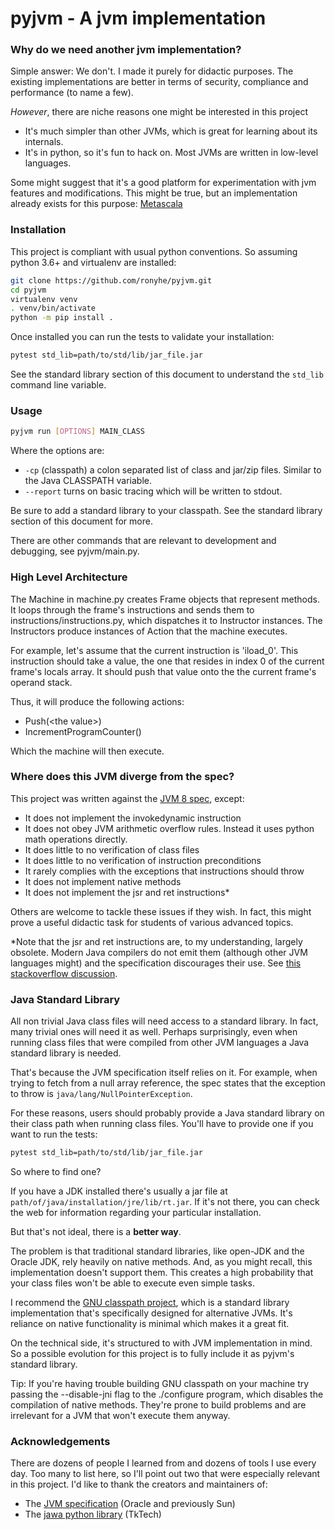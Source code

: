 pyjvm - A jvm implementation
=====

### Why do we need another jvm implementation?
Simple answer: We don't. I made it purely for didactic purposes. 
The existing implementations are better in terms of security, compliance and performance (to name a few).

*However*, there are niche reasons one might be interested in this project

- It's much simpler than other JVMs, which is great for learning about its internals.
- It's in python, so it's fun to hack on. Most JVMs are written in low-level languages.

Some might suggest that it's a good platform for experimentation with jvm features and modifications.
This might be true, but an implementation already exists for this purpose: [Metascala](https://github.com/lihaoyi/Metascala)


### Installation
This project is compliant with usual python conventions.
So assuming python 3.6+ and virtualenv are installed:
```bash
git clone https://github.com/ronyhe/pyjvm.git
cd pyjvm
virtualenv venv
. venv/bin/activate
python -m pip install .
```

Once installed you can run the tests to validate your installation:
```bash
pytest std_lib=path/to/std/lib/jar_file.jar
```
See the standard library section of this document to understand the `std_lib` command line variable.


### Usage
```bash
pyjvm run [OPTIONS] MAIN_CLASS
```
Where the options are:
- `-cp` (classpath) a colon separated list of class and jar/zip files. Similar to the Java CLASSPATH variable.
- `--report` turns on basic tracing which will be written to stdout.

Be sure to add a standard library to your classpath. See the standard library section of this document for more. 

There are other commands that are relevant to development and debugging, see pyjvm/main.py.


### High Level Architecture
The Machine in machine.py creates Frame objects that represent methods.
It loops through the frame's instructions and sends them to instructions/instructions.py, which dispatches it to
Instructor instances.
The Instructors produce instances of Action that the machine executes.

For example, let's assume that the current instruction is 'iload_0'.
This instruction should take a value, the one that resides in index 0 of the current frame's locals array.
It should push that value onto the the current frame's operand stack.

Thus, it will produce the following actions:
- Push(\<the value>)
- IncrementProgramCounter()

Which the machine will then execute. 


### Where does this JVM diverge from the spec?
This project was written against the [JVM 8 spec](https://docs.oracle.com/javase/specs/jvms/se8/html/index.html), except:

- It does not implement the invokedynamic instruction
- It does not obey JVM arithmetic overflow rules. Instead it uses python math operations directly.
- It does little to no verification of class files
- It does little to no verification of instruction preconditions
- It rarely complies with the exceptions that instructions should throw
- It does not implement native methods
- It does not implement the jsr and ret instructions*


Others are welcome to tackle these issues if they wish.
In fact, this might prove a useful didactic task for students of various advanced topics.

*Note that the jsr and ret instructions are, to my understanding, largely obsolete.
Modern Java compilers do not emit them (although other JVM languages might) and the specification discourages their use.
See [this stackoverflow discussion](https://stackoverflow.com/a/21150629). 


### Java Standard Library
All non trivial Java class files will need access to a standard library.
In fact, many trivial ones will need it as well.
Perhaps surprisingly, even when running class files that were compiled from other JVM languages 
a Java standard library is needed.

That's because the JVM specification itself relies on it.
For example, when trying to fetch from a null array reference, the spec states that the exception to throw is
`java/lang/NullPointerException`.

For these reasons, users should probably provide a Java standard library on their class path when running class files.
You'll have to provide one if you want to run the tests:
```bash
pytest std_lib=path/to/std/lib/jar_file.jar
``` 

So where to find one?

If you have a JDK installed there's usually a jar file at `path/of/java/installation/jre/lib/rt.jar`.
If it's not there, you can check the web for information regarding your particular installation.

But that's not ideal, there is a **better way**.

The problem is that traditional standard libraries, like open-JDK and the Oracle JDK, rely heavily
on native methods. And, as you might recall, this implementation doesn't support them.
This creates a high probability that your class files won't be able to execute even simple tasks.

I recommend the [GNU classpath project](https://www.gnu.org/software/classpath/), 
which is a standard library implementation that's specifically designed for alternative JVMs.
It's reliance on native functionality is minimal which makes it a great fit.

On the technical side, it's structured to with JVM implementation in mind. 
So a possible evolution for this project is to fully include it as pyjvm's standard library. 

Tip: If you're having trouble building GNU classpath on your machine try passing the --disable-jni flag
to the ./configure program, which disables the compilation of native methods. They're prone to build problems
and are irrelevant for a JVM that won't execute them anyway. 


### Acknowledgements
There are dozens of people I learned from and dozens of tools I use every day. 
Too many to list here, so I'll point out two that were especially relevant in this project. 
I'd like to thank the creators and maintainers of:

- The [JVM specification](https://docs.oracle.com/javase/specs/jvms/se8/html/index.html) (Oracle and previously Sun)
- The [jawa python library](https://github.com/TkTech/Jawa) (TkTech)
 